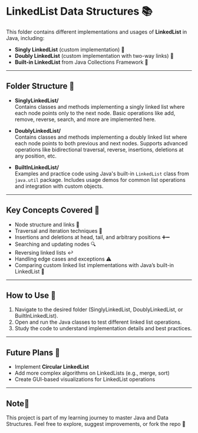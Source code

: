 # LinkedList Data Structures 📚

This folder contains different implementations and usages of **LinkedList** in Java, including:

- **Singly LinkedList** (custom implementation) 🔗  
- **Doubly LinkedList** (custom implementation with two-way links) 🔄  
- **Built-in LinkedList** from Java Collections Framework 🧰  

---

## Folder Structure 📂

- **SinglyLinkedList/**  
  Contains classes and methods implementing a singly linked list where each node points only to the next node. Basic operations like add, remove, reverse, search, and more are implemented here.  

- **DoublyLinkedList/**  
  Contains classes and methods implementing a doubly linked list where each node points to both previous and next nodes. Supports advanced operations like bidirectional traversal, reverse, insertions, deletions at any position, etc.  

- **BuiltInLinkedList/**  
  Examples and practice code using Java's built-in `LinkedList` class from `java.util` package. Includes usage demos for common list operations and integration with custom objects.

---

## Key Concepts Covered 🧠

- Node structure and links 🔗  
- Traversal and iteration techniques 🔄  
- Insertions and deletions at head, tail, and arbitrary positions ➕➖  
- Searching and updating nodes 🔍  
- Reversing linked lists ↩️  
- Handling edge cases and exceptions ⚠️  
- Comparing custom linked list implementations with Java’s built-in LinkedList 🧰  

---

## How to Use 🚀

1. Navigate to the desired folder (SinglyLinkedList, DoublyLinkedList, or BuiltInLinkedList).  
2. Open and run the Java classes to test different linked list operations.  
3. Study the code to understand implementation details and best practices.  

---

## Future Plans 🌱

- Implement **Circular LinkedList**  
- Add more complex algorithms on LinkedLists (e.g., merge, sort)  
- Create GUI-based visualizations for LinkedList operations  

---

## Note📌
This project is part of my learning journey to master Java and Data Structures.
Feel free to explore, suggest improvements, or fork the repo 💛
